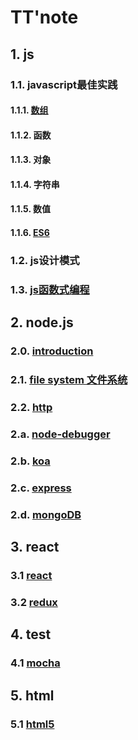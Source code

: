 # TT'note

## 1. js
### 1.1. javascript最佳实践
#### 1.1.1. [数组](https://github.com/ivyTa/ivyTa.github.io/blob/master/js/array/array.md)
#### 1.1.2. 函数
#### 1.1.3. 对象
#### 1.1.4. 字符串
#### 1.1.5. 数值
#### 1.1.6. [ES6](https://github.com/ivyTa/ivyTa.github.io/blob/master/js/ES6/ES6.md)

### 1.2. js设计模式

### 1.3. [js函数式编程](https://github.com/ivyTa/ivyTa.github.io/blob/master/functionalProgramming/functionalProgramming.md)


## 2. node.js
### 2.0. [introduction](https://github.com/ivyTa/ivyTa.github.io/blob/master/node/00-introduction/introduction.md)
### 2.1. [file system 文件系统](https://github.com/ivyTa/ivyTa.github.io/blob/master/node/01-fileSystem/fileSystem.md)
### 2.2. [http](https://github.com/ivyTa/ivyTa.github.io/blob/master/node/02-http/http.md)

### 2.a. [node-debugger](https://github.com/ivyTa/ivyTa.github.io/blob/master/node/node-debug.md)
### 2.b. [koa](https://github.com/ivyTa/ivyTa.github.io/blob/master/node/koaDemo/readme.md)
### 2.c. [express](https://github.com/ivyTa/ivyTa.github.io/blob/master/node/expressAPI/API.md)
### 2.d. [mongoDB](https://github.com/ivyTa/ivyTa.github.io/blob/master/node/mongoDB/readme.md)

## 3. react
### 3.1 [react](https://github.com/ivyTa/ivyTa.github.io/blob/master/react/react.md) 
### 3.2 [redux](https://github.com/ivyTa/ivyTa.github.io/blob/master/react/redux.md)

## 4. test
### 4.1 [mocha](https://github.com/ivyTa/ivyTa.github.io/blob/master/test/mocha/mocha.md)

## 5. html
### 5.1 [html5](https://github.com/ivyTa/ivyTa.github.io/blob/master/html/01-html5.2.md)